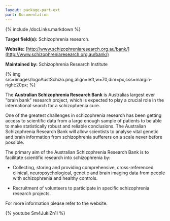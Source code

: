 ```yaml
---
layout: package-part-ext
part: Documentation
---
```

{% include /docLinks.markdown %}

**Target field(s):** Schizophrenia research. 

**Website:** [http://www.schizophreniaresearch.org.au/bank/](http://www.schizophreniaresearch.org.au/bank/)

**Maintained by:** Schizophrenia Research Institute


{% img src=images/logoAustSchizo.png,align=left,w=70,dim=px,css=margin-right:20px; %}

The **Australian Schizophrenia Research Bank** is Australias largest ever "brain bank" research project, which is expected to play a crucial role in the international search for a schizophrenia cure.

One of the greatest challenges in schizophrenia research has been getting access to scientific data from a large enough sample of patients to be able to make statistically robust and reliable conclusions. The Australian Schizophrenia Research Bank will allow scientists to analyse vital genetic and brain information from schizophrenia sufferers on a scale never before possible.

The primary aim of the Australian Schizophrenia Research Bank is to facilitate scientific research into schizophrenia by:

* Collecting, storing and providing comprehensive, cross-referenced clinical, neuropsychological, genetic and brain imaging data from people with schizophrenia and healthy controls.

* Recruitment of volunteers to participate in specific schizophrenia research projects.

For more information please refer to the website.

{% youtube Sm4JukIZn1I %}
